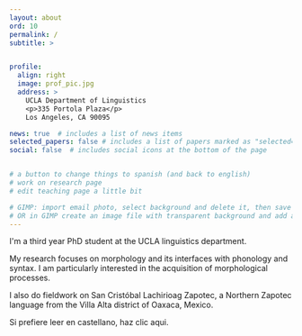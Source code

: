 ```yaml
---
layout: about
ord: 10
permalink: /
subtitle: >


profile:
  align: right
  image: prof_pic.jpg
  address: >
    UCLA Department of Linguistics
    <p>335 Portola Plaza</p>
    Los Angeles, CA 90095

news: true  # includes a list of news items
selected_papers: false # includes a list of papers marked as "selected={true}"
social: false  # includes social icons at the bottom of the page


# a button to change things to spanish (and back to english)
# work on research page
# edit teaching page a little bit

# GIMP: import email photo, select background and delete it, then save it without background
# OR in GIMP create an image file with transparent background and add a text label with my email address (Create 2 for light and dark google CSS change image)
---
```


I'm a third year PhD student at the UCLA linguistics department.

My research focuses on morphology and its interfaces with phonology and syntax. I am particularly interested in the acquisition of morphological processes.

I also do fieldwork on San Cristóbal Lachirioag Zapotec, a Northern Zapotec language from the Villa Alta district of Oaxaca, Mexico.

Si prefiere leer en castellano, haz clic aqui.
